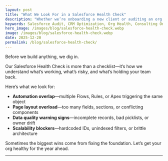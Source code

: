 ```yaml
---
layout: post
title: "What We Look For in a Salesforce Health Check"
description: "Whether we’re onboarding a new client or auditing an org before a project, these are the signs we watch for."
keywords: Salesforce Audit, CRM Optimization, Org Health, Consulting Onboarding
hero_image: /images/blog/salesforce-health-check.webp
image: /images/blog/salesforce-health-check.webp
date: 2025-12-20
permalink: /blog/salesforce-health-check/
---
```


Before we build anything, we dig in.

Our Salesforce Health Check is more than a checklist—it’s how we understand what’s working, what’s risky, and what’s holding your team back.

Here’s what we look for:

- **Automation overlap**—multiple Flows, Rules, or Apex triggering the same object
- **Page layout overload**—too many fields, sections, or conflicting components
- **Data quality warning signs**—incomplete records, bad picklists, or owner drift
- **Scalability blockers**—hardcoded IDs, unindexed filters, or brittle architecture

Sometimes the biggest wins come from fixing the foundation. Let’s get your org healthy for the year ahead.

---
